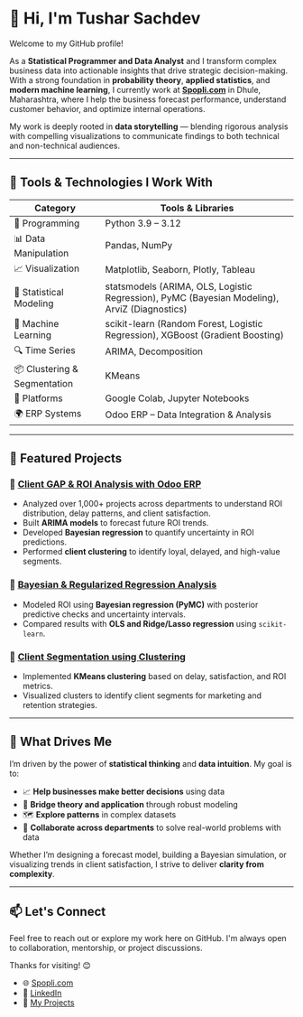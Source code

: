 # 👋 Hi, I'm Tushar Sachdev

Welcome to my GitHub profile!

As a **Statistical Programmer and Data Analyst** and I transform complex business data into actionable insights that drive strategic decision-making. With a strong foundation in **probability theory**, **applied statistics**, and **modern machine learning**, I currently work at **[Spopli.com](https://spopli.com)** in Dhule, Maharashtra, where I help the business forecast performance, understand customer behavior, and optimize internal operations.

My work is deeply rooted in **data storytelling** — blending rigorous analysis with compelling visualizations to communicate findings to both technical and non-technical audiences.


---


## 🔧 Tools & Technologies I Work With

| Category                | Tools & Libraries |
|-------------------------|------------------|
| 🐍 Programming          | Python 3.9 – 3.12 |
| 📊 Data Manipulation    | Pandas, NumPy |
| 📈 Visualization        | Matplotlib, Seaborn, Plotly, Tableau |
| 📐 Statistical Modeling | statsmodels (ARIMA, OLS, Logistic Regression), PyMC (Bayesian Modeling), ArviZ (Diagnostics)|
| 🤖 Machine Learning     | scikit-learn (Random Forest, Logistic Regression), XGBoost (Gradient Boosting) |
| 🔍 Time Series          | ARIMA, Decomposition |
| 📦 Clustering & Segmentation | KMeans |
| 📁 Platforms            | Google Colab, Jupyter Notebooks |
| 🌍 ERP Systems          | Odoo ERP – Data Integration & Analysis |

---

## 📌 Featured Projects

### 🔹 [Client GAP & ROI Analysis with Odoo ERP](https://github.com/your-repo)
- Analyzed over 1,000+ projects across departments to understand ROI distribution, delay patterns, and client satisfaction.
- Built **ARIMA models** to forecast future ROI trends.
- Developed **Bayesian regression** to quantify uncertainty in ROI predictions.
- Performed **client clustering** to identify loyal, delayed, and high-value segments.

### 🔹 [Bayesian & Regularized Regression Analysis](https://github.com/your-repo)
- Modeled ROI using **Bayesian regression (PyMC)** with posterior predictive checks and uncertainty intervals.
- Compared results with **OLS and Ridge/Lasso regression** using `scikit-learn`.

### 🔹 [Client Segmentation using Clustering](https://github.com/your-repo)
- Implemented **KMeans clustering** based on delay, satisfaction, and ROI metrics.
- Visualized clusters to identify client segments for marketing and retention strategies.

---

## 🎯 What Drives Me

I’m driven by the power of **statistical thinking** and **data intuition**. My goal is to:

- 📈 **Help businesses make better decisions** using data
- 🧪 **Bridge theory and application** through robust modeling
- 🗺️ **Explore patterns** in complex datasets
- 🤝 **Collaborate across departments** to solve real-world problems with data

Whether I’m designing a forecast model, building a Bayesian simulation, or visualizing trends in client satisfaction, I strive to deliver **clarity from complexity**.

---

## 📫 Let's Connect

Feel free to reach out or explore my work here on GitHub. I'm always open to collaboration, mentorship, or project discussions.

Thanks for visiting! 😊  

- 🌐 [Spopli.com](https://spopli.com)
- 💼 [LinkedIn](https://www.linkedin.com/in/tusharsachdev/)
- 🧠 [My Projects](https://github.com/TusharSachdev)


